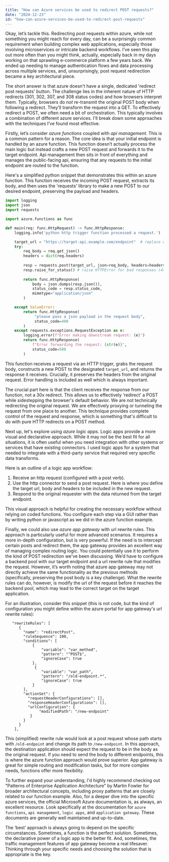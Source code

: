 ```yaml
---
title: "How can Azure services be used to redirect POST requests?"
date: "2024-12-23"
id: "how-can-azure-services-be-used-to-redirect-post-requests"
---
```


Okay, let’s tackle this. Redirecting post requests within azure, while not something you might reach for every day, can be a surprisingly common requirement when building complex web applications, especially those involving microservices or intricate backend workflows. I’ve seen this play out more often than you might think, actually, especially back in my days working on that sprawling e-commerce platform a few years back. We ended up needing to manage authentication flows and data processing across multiple services, and, unsurprisingly, post request redirection became a key architectural piece.

The short answer is that azure doesn't have a single, dedicated 'redirect post requests' button. The challenge lies in the inherent nature of HTTP redirects (301, 302, 307, and 308 status codes) and how browsers interpret them. Typically, browsers do *not* re-transmit the original POST body when following a redirect. They’ll transform the request into a GET. To effectively redirect a POST, we often need a bit of orchestration. This typically involves a combination of different azure services. I'll break down some approaches with the techniques I’ve found most effective.

Firstly, let’s consider *azure functions* coupled with *api management*. This is a common pattern for a reason. The core idea is that your initial endpoint is handled by an azure function. This function doesn’t actually process the main logic but instead crafts a new POST request and forwards it to the target endpoint. Api management then sits in front of everything and manages the public-facing api, ensuring that any requests to the initial endpoint are routed to the function.

Here's a simplified python snippet that demonstrates this within an azure function. This function receives the incoming POST request, extracts its body, and then uses the 'requests' library to make a new POST to our desired endpoint, preserving the payload and headers.

```python
import logging
import json
import requests

import azure.functions as func

def main(req: func.HttpRequest) -> func.HttpResponse:
    logging.info('python http trigger function processed a request.')

    target_url = "https://target-api.example.com/endpoint"  # replace with your target endpoint
    try:
        req_body = req.get_json()
        headers = dict(req.headers)
        
        resp = requests.post(target_url, json=req_body, headers=headers)
        resp.raise_for_status() # raise HTTPError for bad responses (4xx or 5xx)
        
        return func.HttpResponse(
            body = json.dumps(resp.json()),
            status_code = resp.status_code,
            mimetype="application/json"
        )

    except ValueError:
        return func.HttpResponse(
             "please pass a json payload in the request body",
             status_code=400
        )
    except requests.exceptions.RequestException as e:
        logging.error(f"Error making downstream request: {e}")
        return func.HttpResponse(
            f"Error forwarding the request: {str(e)}",
            status_code=500
        )


```
This function receives a request via an HTTP trigger, grabs the request body, constructs a new POST to the designated `target_url`, and returns the response it receives. Crucially, it preserves the headers from the original request. Error handling is included as well which is always important.

The crucial part here is that the client receives the response from *our* function, not a 30x redirect. This allows us to effectively ‘redirect’ a POST while sidestepping the browser's default behavior. We are not technically redirecting the original request. We are effectively proxying or tunneling the request from one place to another. This technique provides complete control of the request and response, which is something that's difficult to do with pure HTTP redirects on a POST method.

Next up, let's explore using *azure logic apps*. Logic apps provide a more visual and declarative approach. While it may not be the best fit for all situations, it is often useful when you need integration with other systems or services that have existing connectors. I used logic apps for a system that needed to integrate with a third-party service that required very specific data transforms.

Here is an outline of a logic app workflow:
1. Receive an http request (configured with a post verb).
2. Use the http connector to send a post request. Here is where you define the target url, body and headers to be included in the new request.
3. Respond to the original requester with the data returned from the target endpoint.

This visual approach is helpful for creating the necessary workflow without relying on coded functions. You configure each step via a GUI rather than by writing python or javascript as we did in the azure function example.

Finally, we could also use *azure app gateway* with url rewrite rules. This approach is particularly useful for more advanced scenarios. It requires a more in-depth configuration, but is very powerful. If the need is to intercept certain posts and redirect them, the app gateway provides an excellent way of managing complex routing logic. You could potentially use it to perform the kind of POST redirection we've been discussing. We’d have to configure a backend pool with our target endpoint and a url rewrite rule that modifies the request. However, it’s worth noting that azure app gateway may not directly achieve the same functionality as the previous methods (specifically, preserving the post body is a key challenge). What the rewrite rules can do, however, is modify the url of the request before it reaches the backend pool, which may lead to the correct target on the target application.

For an illustration, consider this snippet (this is not code, but the kind of configuration you might define within the azure portal for app gateway's url rewrite rules):
```
   "rewriteRules": [
      {
        "name": "redirectPost",
        "ruleSequence": 100,
        "conditions": [
            {
                "variable": "var_method",
                "pattern": "^POST$",
                "ignoreCase": true
            },
             {
                "variable": "var_path",
                "pattern": "/old-endpoint.*",
                "ignoreCase": true
            }
        ],
        "actionSet": {
          "requestHeaderConfigurations": [],
          "responseHeaderConfigurations": [],
          "urlConfiguration": {
               "modifiedPath": "/new-endpoint"
           }
        }
      }
    ],
```

This (simplified) rewrite rule would look at a post request whose path starts with `/old-endpoint` and change its path to `/new-endpoint`. In this approach, the destination application should expect the request to be in the body as the original request. If you need to send the body to different endpoints, this is where the azure function approach would prove superior. App gateway is great for simple routing and modification tasks, but for more complex needs, functions offer more flexibility.

To further expand your understanding, I'd highly recommend checking out "Patterns of Enterprise Application Architecture" by Martin Fowler for broader architectural concepts, including proxy patterns that are closely related to our function example. Also, for a deeper dive into the specific azure services, the official Microsoft Azure documentation is, as always, an excellent resource. Look specifically at the documentation for `azure functions`, `api management`, `logic apps`, and `application gateway`. These documents are generally well maintained and up-to-date.

The ‘best’ approach is always going to depend on the specific circumstances. Sometimes, a function is the perfect solution. Sometimes, the declarative power of a logic app is the better fit. And, sometimes, the traffic management features of app gateway become a real lifesaver. Thinking through your specific needs and choosing the solution that is appropriate is the key.
